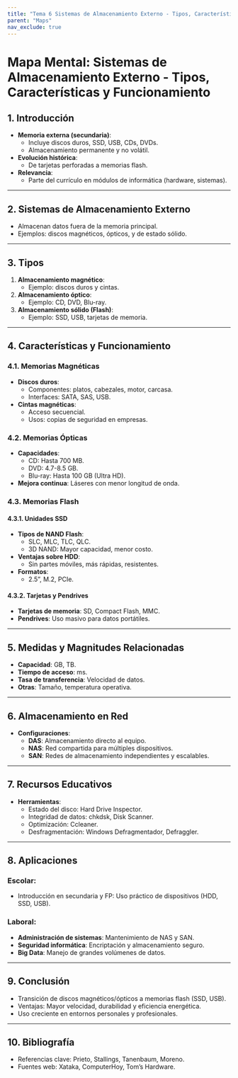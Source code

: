 ```yaml
---
title: "Tema 6 Sistemas de Almacenamiento Externo - Tipos, Características y Funcionamiento"
parent: "Maps"
nav_exclude: true
---
```



# Mapa Mental: Sistemas de Almacenamiento Externo - Tipos, Características y Funcionamiento

## 1. Introducción
- **Memoria externa (secundaria)**:
  - Incluye discos duros, SSD, USB, CDs, DVDs.
  - Almacenamiento permanente y no volátil.
- **Evolución histórica**:
  - De tarjetas perforadas a memorias flash.
- **Relevancia**:
  - Parte del currículo en módulos de informática (hardware, sistemas).

---

## 2. Sistemas de Almacenamiento Externo
- Almacenan datos fuera de la memoria principal.
- Ejemplos: discos magnéticos, ópticos, y de estado sólido.

---

## 3. Tipos
1. **Almacenamiento magnético**:
   - Ejemplo: discos duros y cintas.
2. **Almacenamiento óptico**:
   - Ejemplo: CD, DVD, Blu-ray.
3. **Almacenamiento sólido (Flash)**:
   - Ejemplo: SSD, USB, tarjetas de memoria.

---

## 4. Características y Funcionamiento
### 4.1. Memorias Magnéticas
- **Discos duros**:
  - Componentes: platos, cabezales, motor, carcasa.
  - Interfaces: SATA, SAS, USB.
- **Cintas magnéticas**:
  - Acceso secuencial.
  - Usos: copias de seguridad en empresas.

### 4.2. Memorias Ópticas
- **Capacidades**:
  - CD: Hasta 700 MB.
  - DVD: 4.7-8.5 GB.
  - Blu-ray: Hasta 100 GB (Ultra HD).
- **Mejora continua**: Láseres con menor longitud de onda.

### 4.3. Memorias Flash
#### 4.3.1. Unidades SSD
- **Tipos de NAND Flash**:
  - SLC, MLC, TLC, QLC.
  - 3D NAND: Mayor capacidad, menor costo.
- **Ventajas sobre HDD**:
  - Sin partes móviles, más rápidas, resistentes.
- **Formatos**:
  - 2.5”, M.2, PCIe.

#### 4.3.2. Tarjetas y Pendrives
- **Tarjetas de memoria**: SD, Compact Flash, MMC.
- **Pendrives**: Uso masivo para datos portátiles.

---

## 5. Medidas y Magnitudes Relacionadas
- **Capacidad**: GB, TB.
- **Tiempo de acceso**: ms.
- **Tasa de transferencia**: Velocidad de datos.
- **Otras**: Tamaño, temperatura operativa.

---

## 6. Almacenamiento en Red
- **Configuraciones**:
  - **DAS**: Almacenamiento directo al equipo.
  - **NAS**: Red compartida para múltiples dispositivos.
  - **SAN**: Redes de almacenamiento independientes y escalables.

---

## 7. Recursos Educativos
- **Herramientas**:
  - Estado del disco: Hard Drive Inspector.
  - Integridad de datos: chkdsk, Disk Scanner.
  - Optimización: Ccleaner.
  - Desfragmentación: Windows Defragmentador, Defraggler.

---

## 8. Aplicaciones
### Escolar:
- Introducción en secundaria y FP: Uso práctico de dispositivos (HDD, SSD, USB).
### Laboral:
- **Administración de sistemas**: Mantenimiento de NAS y SAN.
- **Seguridad informática**: Encriptación y almacenamiento seguro.
- **Big Data**: Manejo de grandes volúmenes de datos.

---

## 9. Conclusión
- Transición de discos magnéticos/ópticos a memorias flash (SSD, USB).
- Ventajas: Mayor velocidad, durabilidad y eficiencia energética.
- Uso creciente en entornos personales y profesionales.

---

## 10. Bibliografía
- Referencias clave: Prieto, Stallings, Tanenbaum, Moreno.
- Fuentes web: Xataka, ComputerHoy, Tom’s Hardware.

